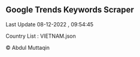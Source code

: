 

## Google Trends Keywords Scraper 
 
Last Update 08-12-2022 , 09:54:45

Country List :
VIETNAM.json



© Abdul Muttaqin 
